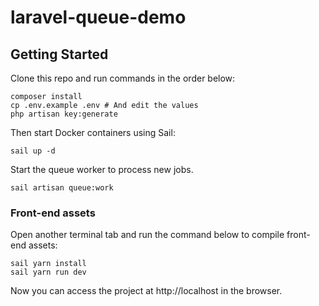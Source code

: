 # laravel-queue-demo

## Getting Started

Clone this repo and run commands in the order below:

```
composer install
cp .env.example .env # And edit the values
php artisan key:generate
```

Then start Docker containers using Sail:

```
sail up -d
```

Start the queue worker to process new jobs.

```
sail artisan queue:work
```

### Front-end assets

Open another terminal tab and run the command below to compile front-end assets:

```
sail yarn install
sail yarn run dev
```

Now you can access the project at http://localhost in the browser.
